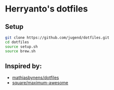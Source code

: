 # Herryanto's dotfiles

## Setup

```sh
git clone https://github.com/jugend/dotfiles.git
cd dotfiles
source setup.sh
source brew.sh
```
## Inspired by:
* [mathiasbynens/dotfiles](https://github.com/mathiasbynens/dotfiles)
* [square/maximum-awesome](https://github.com/square/maximum-awesokkkme)

